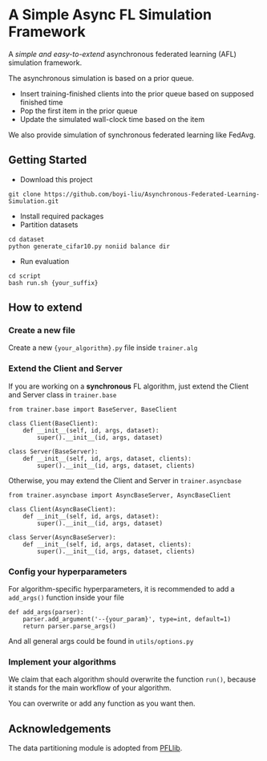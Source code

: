 # A Simple Async FL Simulation Framework

A *simple and easy-to-extend* 
asynchronous federated learning (AFL) simulation framework.

The asynchronous simulation is based on a prior queue.
+ Insert training-finished clients into the prior queue based on supposed finished time
+ Pop the first item in the prior queue
+ Update the simulated wall-clock time based on the item

We also provide simulation of synchronous federated learning like FedAvg.


## Getting Started

+ Download this project 
```
git clone https://github.com/boyi-liu/Asynchronous-Federated-Learning-Simulation.git
```
+ Install required packages
+ Partition datasets
```
cd dataset
python generate_cifar10.py noniid balance dir
```
+ Run evaluation
```
cd script
bash run.sh {your_suffix}
```

## How to extend
### Create a new file
Create a new `{your_algorithm}.py` file inside `trainer.alg`
### Extend the Client and Server
If you are working on a **synchronous** FL algorithm, just extend the Client and Server class in `trainer.base`
```
from trainer.base import BaseServer, BaseClient

class Client(BaseClient):
    def __init__(self, id, args, dataset):
        super().__init__(id, args, dataset)

class Server(BaseServer):
    def __init__(self, id, args, dataset, clients):
        super().__init__(id, args, dataset, clients)
```
Otherwise, you may extend the Client and Server in `trainer.asyncbase`
```
from trainer.asyncbase import AsyncBaseServer, AsyncBaseClient

class Client(AsyncBaseClient):
    def __init__(self, id, args, dataset):
        super().__init__(id, args, dataset)

class Server(AsyncBaseServer):
    def __init__(self, id, args, dataset, clients):
        super().__init__(id, args, dataset, clients)
```

### Config your hyperparameters
For algorithm-specific hyperparameters, 
it is recommended to add a `add_args()` function inside your file
```
def add_args(parser):
    parser.add_argument('--{your_param}', type=int, default=1)
    return parser.parse_args()
```

And all general args could be found in `utils/options.py`

### Implement your algorithms
We claim that each algorithm should overwrite the function `run()`,
because it stands for the main workflow of your algorithm.

You can overwrite or add any function as you want then.

## Acknowledgements
The data partitioning module is adopted from [PFLlib](https://github.com/TsingZ0/PFLlib).

